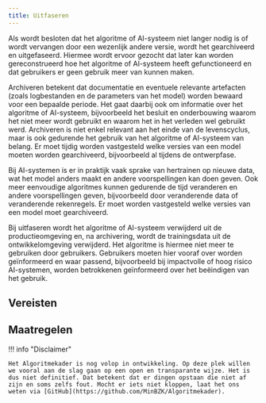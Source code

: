 ```yaml
--- 
title: Uitfaseren
---
```


Als wordt besloten dat het algoritme of AI-systeem niet langer nodig is of wordt vervangen door een wezenlijk andere versie, wordt het gearchiveerd en uitgefaseerd. 
Hiermee wordt ervoor gezocht dat later kan worden gereconstrueerd hoe het algoritme of AI-systeem heeft gefunctioneerd en dat gebruikers er geen gebruik meer van kunnen maken.  

Archiveren betekent dat documentatie en eventuele relevante artefacten (zoals logbestanden en de parameters van het model) worden bewaard voor een bepaalde periode. 
Het gaat daarbij ook om informatie over het algoritme of AI-systeem, bijvoorbeeld het besluit en onderbouwing waarom het niet meer wordt gebruikt en waarom het in het verleden wel gebruikt werd. 
Archiveren is niet enkel relevant aan het einde van de levenscyclus, maar is ook gedurende het gebruik van het algoritme of AI-systeem van belang. 
Er moet tijdig worden vastgesteld welke versies van een model moeten worden gearchiveerd, bijvoorbeeld al tijdens de ontwerpfase. 

Bij AI-systemen is er in praktijk vaak sprake van hertrainen op nieuwe data, wat het model anders maakt en andere voorspellingen kan doen geven. 
Ook meer eenvoudige algoritmes kunnen gedurende de tijd veranderen en andere voorspellingen geven, bijvoorbeeld door veranderende data of veranderende rekenregels. 
Er moet worden vastgesteld welke versies van een model moet gearchiveerd. 

Bij uitfaseren wordt het algoritme of AI-systeem verwijderd uit de productieomgeving en, na archivering, wordt de trainingsdata uit de ontwikkelomgeving verwijderd. 
Het algoritme is hiermee niet meer te gebruiken door gebruikers. 
Gebruikers moeten hier vooraf over worden geïnformeerd en waar passend, bijvoorbeeld bij impactvolle of hoog risico AI-systemen, worden betrokkenen geïnformeerd over het beëindigen van het gebruik. 
 
## Vereisten

<!-- list_vereisten levenscyclus/uitfaseren -->

## Maatregelen

<!-- list_maatregelen levenscyclus/uitfaseren -->

!!! info "Disclaimer"

    Het Algoritmekader is nog volop in ontwikkeling. Op deze plek willen we vooral aan de slag gaan op een open en transparante wijze. Het is dus niet definitief. Dat betekent dat er dingen opstaan die niet af zijn en soms zelfs fout. Mocht er iets niet kloppen, laat het ons weten via [GitHub](https://github.com/MinBZK/Algoritmekader).

